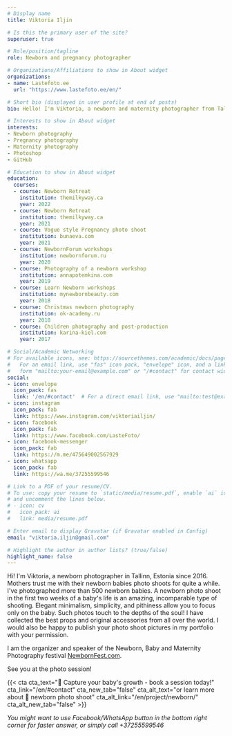 ```yaml
---
# Display name
title: Viktoria Iljin

# Is this the primary user of the site?
superuser: true

# Role/position/tagline
role: Newborn and pregnancy photographer

# Organizations/Affiliations to show in About widget
organizations:
- name: Lastefoto.ee
  url: "https://www.lastefoto.ee/en/"

# Short bio (displayed in user profile at end of posts)
bio: Hello! I'm Viktoria, a newborn and maternity photographer from Tallinn, Estonia. I've been photographing babies since 2016.

# Interests to show in About widget
interests:
- Newborn photography
- Pregnancy photography
- Maternity photography
- Photoshop
- GitHub

# Education to show in About widget
education:
  courses:
  - course: Newborn Retreat
    institution: themilkyway.ca
    year: 2022
  - course: Newborn Retreat
    institution: themilkyway.ca
    year: 2021  
  - course: Vogue style Pregnancy photo shoot
    institution: bunaeva.com
    year: 2021  
  - course: NewbornForum workshops
    institution: newbornforum.ru
    year: 2020
  - course: Photography of a newborn workshop
    institution: annapotemkina.com
    year: 2019
  - course: Learn Newborn workshops
    institution: mynewbornbeauty.com
    year: 2018
  - course: Christmas newborn photography
    institution: ok-academy.ru
    year: 2018
  - course: Children photography and post-production
    institution: karina-kiel.com
    year: 2017

# Social/Academic Networking
# For available icons, see: https://sourcethemes.com/academic/docs/page-builder/#icons
#   For an email link, use "fas" icon pack, "envelope" icon, and a link in the
#   form "mailto:your-email@example.com" or "/#contact" for contact widget.
social:
- icon: envelope
  icon_pack: fas
  link: '/en/#contact'  # For a direct email link, use "mailto:test@example.org".
- icon: instagram
  icon_pack: fab
  link: https://www.instagram.com/viktoriailjin/
- icon: facebook
  icon_pack: fab
  link: https://www.facebook.com/LasteFoto/
- icon: facebook-messenger
  icon_pack: fab
  link: https://m.me/475649002567929
- icon: whatsapp
  icon_pack: fab
  link: https://wa.me/37255599546

# Link to a PDF of your resume/CV.
# To use: copy your resume to `static/media/resume.pdf`, enable `ai` icons in `params.toml`, 
# and uncomment the lines below.
# - icon: cv
#   icon_pack: ai
#   link: media/resume.pdf

# Enter email to display Gravatar (if Gravatar enabled in Config)
email: "viktoria.iljin@gmail.com"

# Highlight the author in author lists? (true/false)
highlight_name: false
---
```

Hi! I'm Viktoria, a newborn photographer in Tallinn, Estonia  since 2016. Mothers trust me with their newborn babies photo shoots for quite a while. I've photographed more than 500 newborn babies. A newborn photo shoot in the first two weeks of a baby's life is an amazing, incomparable type of shooting. Elegant minimalism, simplicity, and pithiness allow you to focus only on the baby. Such photos touch to the depths of the soul! I have collected the best props and original accessories from all over the world. I would also be happy to publish your photo shoot pictures in my portfolio with your permission.

I am the organizer and speaker of the Newborn, Baby and Maternity Photography festival [NewbornFest.com](https://www.newbornfest.com/maternity-newborn-baby-photographer-estonia-viktoria-iljin.html).

See you at the photo session!

{{< cta cta_text="💛 Capture your baby's growth - book a session today!" cta_link="/en/#contact" cta_new_tab="false" cta_alt_text="or learn more about 👶 newborn photo shoot" cta_alt_link="/en/project/newborn/" cta_alt_new_tab="false" >}}

_You might want to use Facebook/WhatsApp button in the bottom right corner for faster answer, or simply call +37255599546_